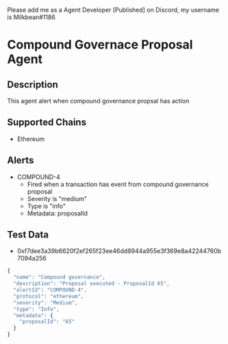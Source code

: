 Please add me as a Agent Developer [Published] on Discord, my username is Milkbean#1186
# Compound Governace Proposal Agent

## Description

This agent alert when compound governance propsal has action

## Supported Chains

- Ethereum

## Alerts

- COMPOUND-4
  - Fired when a transaction has event from compound governance proposal
  - Severity is "medium"
  - Type is "info"
  - Metadata: proposalId

## Test Data

- 0xf7dee3a39b6620f2ef265f23ee46dd8944a955e3f369e8a42244760b7094a256

```js
{
  "name": "Compound governance",
  "description": "Proposal executed - ProposalId 65",
  "alertId": "COMPOUND-4",
  "protocol": "ethereum",
  "severity": "Medium",
  "type": "Info",
  "metadata": {
    "proposalId": "65"
  }
}
```
